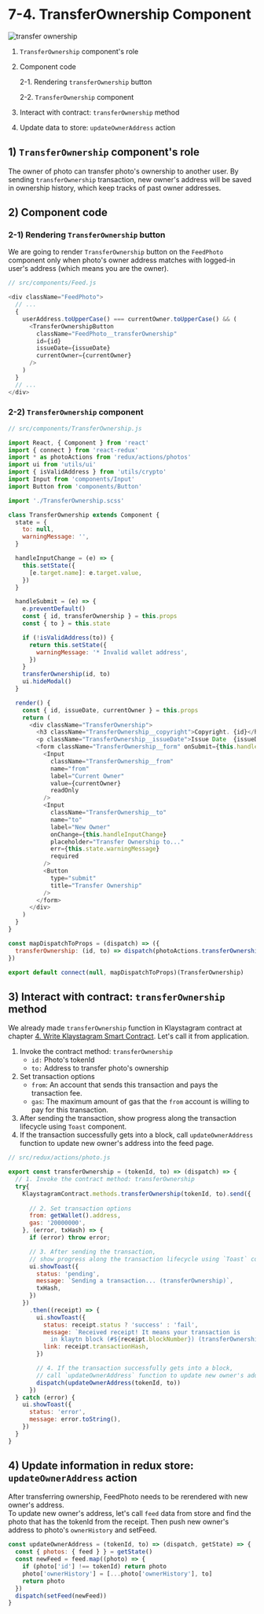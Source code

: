 # 7-4. TransferOwnership Component <a id="7-4-transferownership-component"></a>

![transfer ownership](../images/klaystagram-transferownership.png)

1. `TransferOwnership` component's role
2. Component code

    2-1. Rendering `transferOwnership` button

    2-2. `TransferOwnership` component

3. Interact with contract: `transferOwnership` method  
4. Update data to store: `updateOwnerAddress` action  

## 1\) `TransferOwnership` component's role <a id="1-transferownership-component-s-role"></a>

The owner of photo can transfer photo's ownership to another user. By sending `transferOwnership` transaction, new owner's address will be saved in ownership history, which keep tracks of past owner addresses.

## 2\) Component code <a id="2-component-code"></a>

### 2-1\) Rendering `TransferOwnership` button <a id="2-1-rendering-transferownership-button"></a>

We are going to render `TransferOwnership` button on the `FeedPhoto` component only when photo's owner address matches with logged-in user's address \(which means you are the owner\).

```javascript
// src/components/Feed.js

<div className="FeedPhoto">
  // ...
  {
    userAddress.toUpperCase() === currentOwner.toUpperCase() && (
      <TransferOwnershipButton
        className="FeedPhoto__transferOwnership"
        id={id}
        issueDate={issueDate}
        currentOwner={currentOwner}
      />
    )
  }
  // ...
</div>
```

### 2-2\) `TransferOwnership` component <a id="2-2-transferownership-component"></a>

```javascript
// src/components/TransferOwnership.js

import React, { Component } from 'react'
import { connect } from 'react-redux'
import * as photoActions from 'redux/actions/photos'
import ui from 'utils/ui'
import { isValidAddress } from 'utils/crypto'
import Input from 'components/Input'
import Button from 'components/Button'

import './TransferOwnership.scss'

class TransferOwnership extends Component {
  state = {
    to: null,
    warningMessage: '',
  }

  handleInputChange = (e) => {
    this.setState({
      [e.target.name]: e.target.value,
    })
  }

  handleSubmit = (e) => {
    e.preventDefault()
    const { id, transferOwnership } = this.props
    const { to } = this.state

    if (!isValidAddress(to)) {
      return this.setState({
        warningMessage: '* Invalid wallet address',
      })
    }
    transferOwnership(id, to)
    ui.hideModal()
  }

  render() {
    const { id, issueDate, currentOwner } = this.props
    return (
      <div className="TransferOwnership">
        <h3 className="TransferOwnership__copyright">Copyright. {id}</h3>
        <p className="TransferOwnership__issueDate">Issue Date  {issueDate}</p>
        <form className="TransferOwnership__form" onSubmit={this.handleSubmit}>
          <Input
            className="TransferOwnership__from"
            name="from"
            label="Current Owner"
            value={currentOwner}
            readOnly
          />
          <Input
            className="TransferOwnership__to"
            name="to"
            label="New Owner"
            onChange={this.handleInputChange}
            placeholder="Transfer Ownership to..."
            err={this.state.warningMessage}
            required
          />
          <Button
            type="submit"
            title="Transfer Ownership"
          />
        </form>
      </div>
    )
  }
}

const mapDispatchToProps = (dispatch) => ({
  transferOwnership: (id, to) => dispatch(photoActions.transferOwnership(id, to)),
})

export default connect(null, mapDispatchToProps)(TransferOwnership)
```

## 3\) Interact with contract: `transferOwnership` method <a id="3-interact-with-contract-transferownership-method"></a>

We already made `transferOwnership` function in Klaystagram contract at chapter [4. Write Klaystagram Smart Contract](../4.-write-klaystagram-smart-contract.md). Let's call it from application.

1. Invoke the contract method: `transferOwnership`  
   * `id:` Photo's tokenId
   * `to:` Address to transfer photo's ownership
2. Set transaction options 
   * `from`: An account that sends this transaction and pays the transaction fee.  
   * `gas`: The maximum amount of gas that the `from` account is willing to pay for this transaction.
3. After sending the transaction, show progress along the transaction lifecycle using `Toast` component.
4. If the transaction successfully gets into a block, call `updateOwnerAddress` function to update new owner's address into the feed page.

```javascript
// src/redux/actions/photo.js

export const transferOwnership = (tokenId, to) => (dispatch) => {
  // 1. Invoke the contract method: transferOwnership
  try{
    KlaystagramContract.methods.transferOwnership(tokenId, to).send({
      
      // 2. Set transaction options
      from: getWallet().address,
      gas: '20000000',
    }, (error, txHash) => {
      if (error) throw error;

      // 3. After sending the transaction,
      // show progress along the transaction lifecycle using `Toast` component.
      ui.showToast({
        status: 'pending',
        message: `Sending a transaction... (transferOwnership)`,
        txHash,
      })
    })
      .then((receipt) => {
        ui.showToast({
          status: receipt.status ? 'success' : 'fail',
          message: `Received receipt! It means your transaction is
            in klaytn block (#${receipt.blockNumber}) (transferOwnership)`,
          link: receipt.transactionHash,
        })

        // 4. If the transaction successfully gets into a block,
        // call `updateOwnerAddress` function to update new owner's address into the feed page.
        dispatch(updateOwnerAddress(tokenId, to))
      })
  } catch (error) {
    ui.showToast({
      status: 'error',
      message: error.toString(),
    })
  }
}
```

## 4\) Update information in redux store: `updateOwnerAddress` action <a id="4-update-information-in-redux-store-updateowneraddress-action"></a>

After transferring ownership, FeedPhoto needs to be rerendered with new owner's address.  
To update new owner's address, let's call `feed` data from store and find the photo that has the tokenId from the receipt. Then push new owner's address to photo's `ownerHistory` and setFeed.

```javascript
const updateOwnerAddress = (tokenId, to) => (dispatch, getState) => {
  const { photos: { feed } } = getState()
  const newFeed = feed.map((photo) => {
    if (photo['id'] !== tokenId) return photo
    photo['ownerHistory'] = [...photo['ownerHistory'], to]
    return photo
  })
  dispatch(setFeed(newFeed))
}
```

